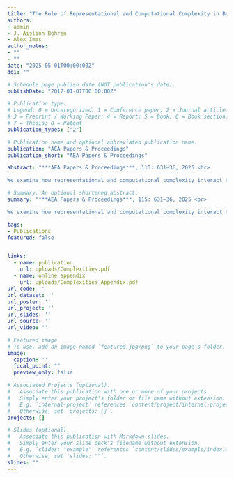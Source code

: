```yaml
---
title: "The Role of Representational and Computational Complexity in Belief Formation"
authors:
- admin
- J. Aislinn Bohren
- Alex Imas
author_notes:
- ""
- ""
date: "2025-05-01T00:00:00Z"
doi: ""

# Schedule page publish date (NOT publication's date).
publishDate: "2017-01-01T00:00:00Z"

# Publication type.
# Legend: 0 = Uncategorized; 1 = Conference paper; 2 = Journal article;
# 3 = Preprint / Working Paper; 4 = Report; 5 = Book; 6 = Book section;
# 7 = Thesis; 8 = Patent
publication_types: ["2"]

# Publication name and optional abbreviated publication name.
publication: "AEA Papers & Proceedings"
publication_short: "AEA Papers & Proceedings"

abstract: "***AEA Papers & Proceedings***, 115: 631–36, 2025 <br>  

We examine how representational and computational complexity interact to influence belief updating. Building on the two-stage belief updating model of Ba, Bohren, and Imas (2024), we show that when no salience cues are present, attentional and processing constraints generate underreaction to information. Moreover, processing constraints generate greater cognitive imprecision in more complex environments and, hence, more underreaction. An experimental study provides evidence supporting this hypothesis. Comparing belief updating in simple and complex environments, we find underreaction in both. Moreover, increased cognitive imprecision in complex environments generates more underreaction. This highlights the interaction between complexity and cognitive constraints in belief formation."

# Summary. An optional shortened abstract.
summary: "***AEA Papers & Proceedings***, 115: 631–36, 2025 <br>   

We examine how representational and computational complexity interact to influence belief updating. Building on the two-stage belief updating model of Ba, Bohren, and Imas (2024), we show that when no salience cues are present, attentional and processing constraints generate underreaction to information. Moreover, processing constraints generate greater cognitive imprecision in more complex environments and, hence, more underreaction. An experimental study provides evidence supporting this hypothesis. Comparing belief updating in simple and complex environments, we find underreaction in both. Moreover, increased cognitive imprecision in complex environments generates more underreaction. This highlights the interaction between complexity and cognitive constraints in belief formation."

tags:
- Publications
featured: false


links:
  - name: publication
    url: uploads/Complexities.pdf
  - name: online appendix
    url: uploads/Complexities_Appendix.pdf
url_code: ''
url_dataset: ''
url_poster: ''
url_project: ''
url_slides: ''
url_source: ''
url_video: ''

# Featured image
# To use, add an image named `featured.jpg/png` to your page's folder. 
image:
  caption: ''
  focal_point: ""
  preview_only: false

# Associated Projects (optional).
#   Associate this publication with one or more of your projects.
#   Simply enter your project's folder or file name without extension.
#   E.g. `internal-project` references `content/project/internal-project/index.md`.
#   Otherwise, set `projects: []`.
projects: []

# Slides (optional).
#   Associate this publication with Markdown slides.
#   Simply enter your slide deck's filename without extension.
#   E.g. `slides: "example"` references `content/slides/example/index.md`.
#   Otherwise, set `slides: ""`.
slides: ""
---
```

<!--
{{% callout note %}}
Click the *Cite* button above to demo the feature to enable visitors to import publication metadata into their reference management software.
{{% /callout %}}

{{% callout note %}}
Create your slides in Markdown - click the *Slides* button to check out the example.
{{% /callout %}}

Supplementary notes can be added here, including [code, math, and images](https://wowchemy.com/docs/writing-markdown-latex/).
-->

